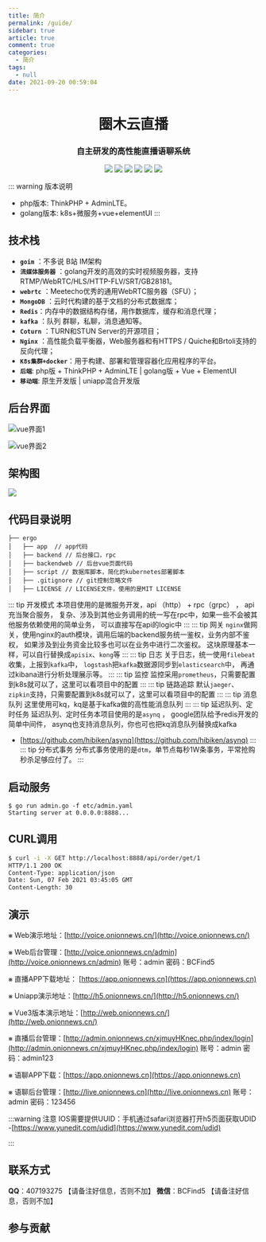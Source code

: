 ```yaml
---
title: 简介
permalink: /guide/
sidebar: true
article: true
comment: true
categories: 
  - 简介
tags: 
  - null
date: 2021-09-20 00:59:04
---
```

<div align="center">
 <h1>圈木云直播</h1>
 <h3>自主研发的高性能直播语聊系统</h3>

<img src="https://img.shields.io/badge/php-7.3-blue"/>
<img src="https://img.shields.io/badge/golang-1.13-blue"/>
<img src="https://img.shields.io/badge/gin-1.4.0-lightBlue"/>
<img src="https://img.shields.io/badge/vue-2.6.10-brightgreen"/>
<img src="https://img.shields.io/badge/element--ui-2.12.0-green"/>
<img src="https://img.shields.io/badge/gorm-1.9.12-red"/>
</div>

::: warning 版本说明
- php版本: ThinkPHP + AdminLTE。
- golang版本: k8s+微服务+vue+elementUI
:::

## 技术栈
- **`goim`** ：不多说 B站 IM架构
- **`流媒体服务器`** ：golang开发的高效的实时视频服务器，支持RTMP/WebRTC/HLS/HTTP-FLV/SRT/GB28181。
- **`webrtc`** ：Meetecho优秀的通用WebRTC服务器（SFU）；
- **`MongoDB`** ：云时代构建的基于文档的分布式数据库；
- **`Redis`**：内存中的数据结构存储，用作数据库，缓存和消息代理；
- **`kafka`** ：队列 群聊，私聊，消息通知等。
- **`Coturn`** ：TURN和STUN Server的开源项目；
- **`Nginx`** ：高性能负载平衡器，Web服务器和有HTTPS / Quiche和Brtoli支持的反向代理；
- **`K8s集群+docker`**：用于构建、部署和管理容器化应用程序的平台。
- **`后端`**: php版 + ThinkPHP + AdminLTE  | golang版 + Vue + ElementUI
- **`移动端`**: 原生开发版 | uniapp混合开发版

## 后台界面
![vue界面1](/img/20240406140015.png)

![vue界面2](/img/20240406140052.png)

## 架构图
![](/img/doc.jpg)

## 代码目录说明
```
├── ergo
│   ├── app  // app代码
│   ├── backend // 后台接口，rpc
│   ├── backendweb // 后台vue页面代码
│   ├── script // 数据库脚本，简化的kubernetes部署脚本
│   ├── .gitignore // git控制忽略文件
│   ├── LICENSE // LICENSE文件，使用的是MIT LICENSE
```
::: tip 开发模式
本项目使用的是微服务开发，api （http） + rpc（grpc） ， api充当聚合服务，
复杂、涉及到其他业务调用的统一写在rpc中，如果一些不会被其他服务依赖使用的简单业务，
可以直接写在api的logic中
:::
::: tip 网关
`nginx`做网关，使用nginx的auth模块，调用后端的backend服务统一鉴权，业务内部不鉴权，
如果涉及到业务资金比较多也可以在业务中进行二次鉴权。 这块原理基本一样，可以自行替换成`apisix`、`kong`等
:::
::: tip 日志
关于日志，统一使用`filebeat`收集，上报到`kafka`中，
`logstash`把`kafka`数据源同步到`elasticsearch`中，
再通过kibana进行分析处理展示等。
:::
::: tip 监控
监控采用`prometheus`，只需要配置到k8s就可以了，这里可以看项目中的配置
:::
::: tip 链路追踪
默认`jaeger`、`zipkin`支持，只需要配置到k8s就可以了，这里可以看项目中的配置
:::
::: tip 消息队列
这里使用可kq，kq是基于kafka做的高性能消息队列
:::
::: tip 延迟队列、定时任务
延迟队列、定时任务本项目使用的是`asynq` ， google团队给予redis开发的简单中间件， asynq也支持消息队列，你也可也把kq消息队列替换成kafka
- [https://github.com/hibiken/asynq](https://github.com/hibiken/asynq)
:::
::: tip 分布式事务
分布式事务使用的是`dtm`，单节点每秒1W条事务，平常抢购秒杀足够应付了。
:::

## 启动服务

```golang
$ go run admin.go -f etc/admin.yaml
Starting server at 0.0.0.0:8888...
```

## CURL调用

```bash
$ curl -i -X GET http://localhost:8888/api/order/get/1
HTTP/1.1 200 OK
Content-Type: application/json
Date: Sun, 07 Feb 2021 03:45:05 GMT
Content-Length: 30

```

## 演示

⨳ Web演示地址：[http://voice.onionnews.cn/](http://voice.onionnews.cn/)

⨳ Web后台管理：[http://voice.onionnews.cn/admin](http://voice.onionnews.cn/admin) 账号：admin 密码：BCFind5

⨳ 直播APP下载地址： [https://app.onionnews.cn](https://app.onionnews.cn)

⨳ Uniapp演示地址：[http://h5.onionnews.cn/](http://h5.onionnews.cn/)

⨳ Vue3版本演示地址：[http://web.onionnews.cn/](http://web.onionnews.cn/)

⨳ 直播后台管理：[http://admin.onionnews.cn/xjmuyHKnec.php/index/login](http://admin.onionnews.cn/xjmuyHKnec.php/index/login) 账号：admin 密码：admin123

⨳ 语聊APP下载：[https://app.onionnews.cn](https://app.onionnews.cn)

⨳ 语聊后台管理：[http://live.onionnews.cn](http://live.onionnews.cn) 账号：admin 密码：123456


:::warning 注意
IOS需要提供UUID：手机通过safari浏览器打开h5页面获取UDID -[https://www.yunedit.com/udid](https://www.yunedit.com/udid)

:::
## 联系方式
**QQ**：407193275 【请备注好信息，否则不加】
**微信**：BCFind5 【请备注好信息，否则不加】
## 参与贡献

<ref :link="`/community/contribution/`" :title="`贡献指南`"/>
